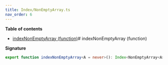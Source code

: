 ```yaml
---
title: Index/NonEmptyArray.ts
nav_order: 6
---
```


**Table of contents**

- [indexNonEmptyArray (function)](#indexnonemptyarray-function)# indexNonEmptyArray (function)

**Signature**

```ts
export function indexNonEmptyArray<A = never>(): Index<NonEmptyArray<A>, number, A> { ... }
```
